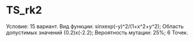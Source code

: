 # TS_rk2
Условие: 
15 вариант. Вид функции: sinxexp(-y)^2/(1+x^2+y^2); Область допустимых значений (0.2)х(-2.2);
Вероятность мутации: 25%;
6 Точек.

